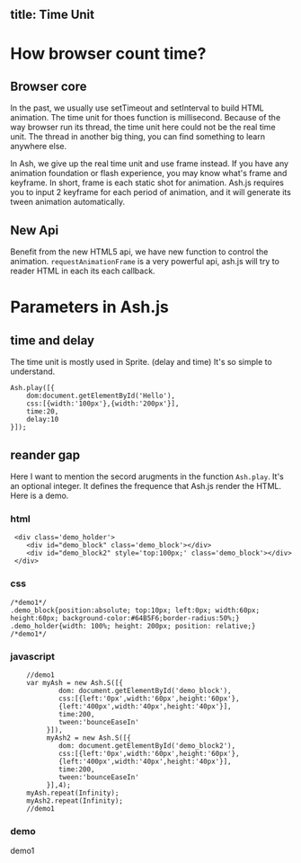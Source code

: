 title: Time Unit
---

# How browser count time?

## Browser core

In the past, we usually use setTimeout and setInterval to build HTML animation. The time unit for thoes function is millisecond. Because of the way browser run its thread, the time unit here could not be the real time unit. The thread in another big thing, you can find something to learn anywhere else. 

In Ash, we give up the real time unit and use frame instead. If you have any animation foundation or flash experience, you may know what's frame and keyframe. In short, frame is each static shot for animation. Ash.js requires you to input 2 keyframe for each period of animation, and it will generate its tween animation automatically.

## New Api

Benefit from the new HTML5 api, we have new function to control the animation. ```requestAnimationFrame``` is a very powerful api, ash.js will try to reader HTML in each its each callback.

# Parameters in Ash.js

## time and delay

The time unit is mostly used in Sprite. (delay and time) It's so simple to understand.

```
Ash.play([{
    dom:document.getElementById('Hello'),
    css:[{width:'100px'},{width:'200px'}],
    time:20,
    delay:10
}]);
```
## reander gap

Here I want to mention the secord arugments in the function ```Ash.play```. It's an optional integer. It defines the frequence that Ash.js render the HTML. Here is a demo.

### html
  <!--demo1-->
  	 <div class='demo_holder'>
    	<div id="demo_block" class='demo_block'></div>
    	<div id="demo_block2" style='top:100px;' class='demo_block'></div>
  	 </div>
  <!--demo1-->
  
### css

```
/*demo1*/ 
.demo_block{position:absolute; top:10px; left:0px; width:60px; height:60px; background-color:#64B5F6;border-radius:50%;}
.demo_holder{width: 100%; height: 200px; position: relative;}
/*demo1*/
```

### javascript

```
	//demo1
	var myAsh = new Ash.S([{
		    dom: document.getElementById('demo_block'),
		    css:[{left:'0px',width:'60px',height:'60px'},
		    {left:'400px',width:'40px',height:'40px'}],
		    time:200,
		    tween:'bounceEaseIn'
		 }]),
		 myAsh2 = new Ash.S([{
		    dom: document.getElementById('demo_block2'),
		    css:[{left:'0px',width:'60px',height:'60px'},
		    {left:'400px',width:'40px',height:'40px'}],
		    time:200,
		    tween:'bounceEaseIn'
		 }],4);
	myAsh.repeat(Infinity);
	myAsh2.repeat(Infinity);
	//demo1
```

### demo

demo1